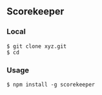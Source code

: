 ## Scorekeeper

### Local
```
$ git clone xyz.git
$ cd
```

### Usage
```
$ npm install -g scorekeeper
```